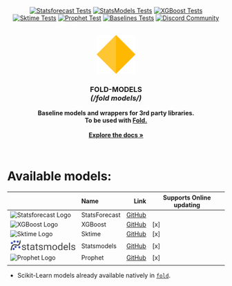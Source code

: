 <p align="center">
  <a href="https://github.com/dream-faster/fold-models/actions/workflows/test-statsforecast.yaml"><img alt="Statsforecast Tests" src="https://github.com/dream-faster/fold-models/actions/workflows/test-statsforecast.yaml/badge.svg"/></a>
  <a href="https://github.com/dream-faster/fold-models/actions/workflows/test-statsmodels.yaml"><img alt="StatsModels Tests" src="https://github.com/dream-faster/fold-models/actions/workflows/test-statsmodels.yaml/badge.svg"/></a>
  <a href="https://github.com/dream-faster/fold-models/actions/workflows/test-xgboost.yaml"><img alt="XGBoost Tests" src="https://github.com/dream-faster/fold-models/actions/workflows/test-xgboost.yaml/badge.svg"/></a>
  <a href="https://github.com/dream-faster/fold-models/actions/workflows/test-sktime.yaml"><img alt="Sktime Tests" src="https://github.com/dream-faster/fold-models/actions/workflows/test-sktime.yaml/badge.svg"/></a>
  <a href="https://github.com/dream-faster/fold-models/actions/workflows/test-prophet.yaml"><img alt="Prophet Test" src="https://github.com/dream-faster/fold-models/actions/workflows/test-prophet.yaml/badge.svg"/></a>
  <a href="https://github.com/dream-faster/fold-models/actions/workflows/test-baselines.yaml"><img alt="Baselines Tests" src="https://github.com/dream-faster/fold-models/actions/workflows/test-baselines.yaml/badge.svg"/></a>
  <a href="https://discord.gg/EKJQgfuBpE"><img alt="Discord Community" src="https://img.shields.io/badge/Discord-%235865F2.svg?logo=discord&logoColor=white"></a>
</p>

<!-- PROJECT LOGO -->
<br />
<div align="center">
  <a href="https://dream-faster.github.io/fold/">
    <img src="https://raw.githubusercontent.com/dream-faster/fold-models/main/docs/images/logo.svg" alt="Logo" width="90" >
  </a>
<h3 align="center"><b>FOLD-MODELS</b><br> <i>(/fold models/)</i></h3>
  <p align="center">
    <b>Baseline models and wrappers for 3rd party libraries.
    <br/>To be used with  <a href='https://github.com/dream-faster/fold'>Fold.</a> </b><br>
    <br/>
    <a href="https://dream-faster.github.io/fold-models/"><strong>Explore the docs »</strong></a>
  </p>
</div>
<br />

# Available models:

|                                                                                                                                                                                                                                             | Name          |                                                 Link | Supports Online updating |
| :------------------------------------------------------------------------------------------------------------------------------------------------------------------------------------------------------------------------------------------ | :------------ | ---------------------------------------------------: | ------------------------ |
| <img alt='Statsforecast Logo' src='https://raw.githubusercontent.com/Nixtla/neuralforecast/main/nbs/imgs_indx/logo_mid.png' height=64>                                                                                                      | StatsForecast |    [GitHub](https://github.com/Nixtla/statsforecast) |                          |
| <img alt='XGBoost Logo' src='https://camo.githubusercontent.com/0ea6e7814dd771f740509bbb668d251d485a6e21f12e287be7cc2275e0eab1d1/68747470733a2f2f7867626f6f73742e61692f696d616765732f6c6f676f2f7867626f6f73742d6c6f676f2e737667' height=64> | XGBoost       |            [GitHub](https://github.com/dmlc/xgboost) | [x]                      |
| <img alt='Sktime Logo' src='https://github.com/sktime/sktime/raw/main/docs/source/images/sktime-logo.jpg?raw=true' height=64>                                                                                                               | Sktime        |           [GitHub](https://github.com/sktime/sktime) | [x]                      |
| <img alt='Statsmodels Logo' src='https://github.com/statsmodels/statsmodels/raw/main/docs/source/images/statsmodels-logo-v2-horizontal.svg' width=160>                                                                                      | Statsmodels   | [GitHub](https://github.com/statsmodels/statsmodels) | [x]                      |
| <img alt='Prophet Logo' src='https://facebook.github.io/prophet/static/logo.svg' height=64>                                                                                                                                                 | Prophet       |        [GitHub](https://github.com/facebook/prophet) | [x]                      |
|                                                                                                                                                                                                                                             |               |                                                      |                          |

+ Scikit-Learn models already available natively in [`fold`](https://github.com/dream-faster/fold).